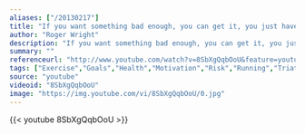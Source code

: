 ```yaml
---
aliases: ["/20130217"]
title: "If you want something bad enough, you can get it, you just have to want it."
author: "Roger Wright"
description: "If you want something bad enough, you can get it, you just have to want it. - Roger Wright quotes from GetInspired365.com"
summary: ""
referenceurl: "http://www.youtube.com/watch?v=8SbXgQqbOoU&feature=youtu.be"
tags: ["Exercise","Goals","Health","Motivation","Risk","Running","Triathlon","Weight",]
source: "youtube"
videoid: "8SbXgQqbOoU"
image: "https://img.youtube.com/vi/8SbXgQqbOoU/0.jpg"
---
```


{{< youtube 8SbXgQqbOoU >}}
